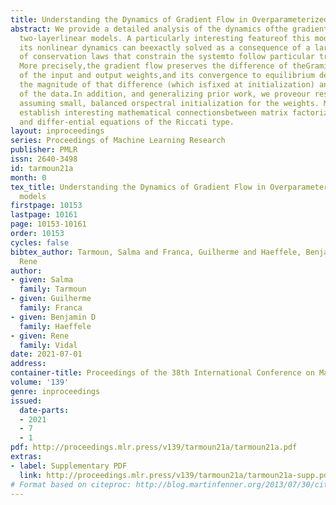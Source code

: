 ```yaml
---
title: Understanding the Dynamics of Gradient Flow in Overparameterized Linear models
abstract: We provide a detailed analysis of the dynamics ofthe gradient flow in overparameterized
  two-layerlinear models. A particularly interesting featureof this model is that
  its nonlinear dynamics can beexactly solved as a consequence of a large num-ber
  of conservation laws that constrain the systemto follow particular trajectories.
  More precisely,the gradient flow preserves the difference of theGramian matrices
  of the input and output weights,and its convergence to equilibrium depends onboth
  the magnitude of that difference (which isfixed at initialization) and the spectrum
  of the data.In addition, and generalizing prior work, we proveour results without
  assuming small, balanced orspectral initialization for the weights. Moreover,we
  establish interesting mathematical connectionsbetween matrix factorization problems
  and differ-ential equations of the Riccati type.
layout: inproceedings
series: Proceedings of Machine Learning Research
publisher: PMLR
issn: 2640-3498
id: tarmoun21a
month: 0
tex_title: Understanding the Dynamics of Gradient Flow in Overparameterized Linear
  models
firstpage: 10153
lastpage: 10161
page: 10153-10161
order: 10153
cycles: false
bibtex_author: Tarmoun, Salma and Franca, Guilherme and Haeffele, Benjamin D and Vidal,
  Rene
author:
- given: Salma
  family: Tarmoun
- given: Guilherme
  family: Franca
- given: Benjamin D
  family: Haeffele
- given: Rene
  family: Vidal
date: 2021-07-01
address:
container-title: Proceedings of the 38th International Conference on Machine Learning
volume: '139'
genre: inproceedings
issued:
  date-parts:
  - 2021
  - 7
  - 1
pdf: http://proceedings.mlr.press/v139/tarmoun21a/tarmoun21a.pdf
extras:
- label: Supplementary PDF
  link: http://proceedings.mlr.press/v139/tarmoun21a/tarmoun21a-supp.pdf
# Format based on citeproc: http://blog.martinfenner.org/2013/07/30/citeproc-yaml-for-bibliographies/
---
```

